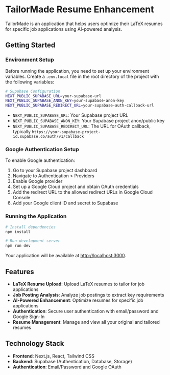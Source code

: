 # TailorMade Resume Enhancement

TailorMade is an application that helps users optimize their LaTeX resumes for specific job applications using AI-powered analysis.

## Getting Started

### Environment Setup

Before running the application, you need to set up your environment variables. Create a `.env.local` file in the root directory of the project with the following variables:

```bash
# Supabase Configuration
NEXT_PUBLIC_SUPABASE_URL=your-supabase-url
NEXT_PUBLIC_SUPABASE_ANON_KEY=your-supabase-anon-key
NEXT_PUBLIC_SUPABASE_REDIRECT_URL=your-supabase-auth-callback-url
```

- `NEXT_PUBLIC_SUPABASE_URL`: Your Supabase project URL
- `NEXT_PUBLIC_SUPABASE_ANON_KEY`: Your Supabase project anon/public key
- `NEXT_PUBLIC_SUPABASE_REDIRECT_URL`: The URL for OAuth callback, typically `https://your-supabase-project-id.supabase.co/auth/v1/callback`

### Google Authentication Setup

To enable Google authentication:

1. Go to your Supabase project dashboard
2. Navigate to Authentication > Providers
3. Enable Google provider
4. Set up a Google Cloud project and obtain OAuth credentials
5. Add the redirect URL to the allowed redirect URLs in Google Cloud Console
6. Add your Google client ID and secret to Supabase

### Running the Application

```bash
# Install dependencies
npm install

# Run development server
npm run dev
```

Your application will be available at [http://localhost:3000](http://localhost:3000).

## Features

- **LaTeX Resume Upload**: Upload LaTeX resumes to tailor for job applications
- **Job Posting Analysis**: Analyze job postings to extract key requirements
- **AI-Powered Enhancement**: Optimize resumes for specific job applications
- **Authentication**: Secure user authentication with email/password and Google Sign-In
- **Resume Management**: Manage and view all your original and tailored resumes

## Technology Stack

- **Frontend**: Next.js, React, Tailwind CSS
- **Backend**: Supabase (Authentication, Database, Storage)
- **Authentication**: Email/Password and Google OAuth